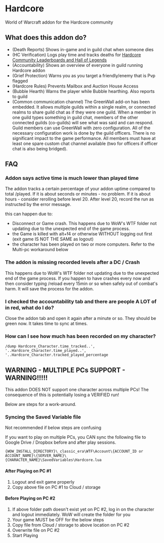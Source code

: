 # Hardcore
World of Warcraft addon for the Hardcore community

## What does this addon do?
- (Death Reports) Shows in-game and in guild chat when someone dies
- (HC Verification) Logs play time and tracks deaths for [Hardcore Community Leaderboards and Hall of Legends](https://classichc.net/)
- (Accountability) Shows an overview of everyone in guild running Hardcore addon
- (Grief Protection) Warns you as you target a friendly/enemy that is Pvp flagged
- (Hardcore Rules) Prevents Mailbox and Auction House Access
- (Bubble Hearth) Warns the player while Bubble hearthing. Also reports to guild
- (Common communication channel) The GreenWall add-on has been embedded. It allows multiple guilds within a single realm, or connected realms to share guild chat as if they were one guild. When a member in one guild types something in guild chat, members of the other connected guilds (co-guilds) will see what was said and can respond. Guild members can use GreenWall with zero configuration. All of the necessary configuration work is done by the guild officers. There is no significant impact to the game performance. All members must have at least one spare custom chat channel available (two for officers if officer chat is also being bridged).

## FAQ
### Addon says active time is much lower than played time

The addon tracks a certain percentage of your addon uptime compared to total /played. If it is about seconds or minutes - no problem. If it is about hours - consider rerolling before level 20. After level 20, record the run as instructed by the error message.

this can happen due to: 
- Disconnect or Game crash. This happens due to WoW's WTF folder not updating due to the unexpected end of the game process.
- the Game is killed with alt+f4 or otherwise WITHOUT logging out first (exit game IS NOT THE SAME as logout) 
- the character has been played on two or more computers. Refer to the Multi-pc workaround below

### The addon is missing recorded levels after a DC / Crash

This happens due to WoW's WTF folder not updating due to the unexpected end of the game process. If you happen to have crashes every now and then consider typing /reload every 15min or so when safely out of combat's harm. It will save the process for the addon.

### I checked the accountability tab and there are people A LOT of in red, what do I do?

Close the addon tab and open it again after a minute or so. They should be green now. It takes time to sync at times.

### How can I see how much has been recorded on my character?

```
/dump Hardcore_Character.time_tracked..', '..Hardcore_Character.time_played..', '..Hardcore_Character.tracked_played_percentage
```
## WARNING - MULTIPLE PCs SUPPORT - WARNING!!!!!
This addon DOES NOT support one character across multiple PCs! The consequence of this is potentially losing a VERIFIED run!

Below are steps for a work-around.

### Syncing the Saved Variable file
Not recommended if below steps are confusing

If you want to play on multiple PCs, you CAN sync the following file to Google Drive / Dropbox before and after play sessions. 
```
{WOW_INSTALL_DIRECTORY}\_classic_era\WTF\Account\{ACCOUNT_ID or ACCOUNT_NAME}\{SERVER_NAME}\{CHARACTER_NAME}\SavedVariables\Hardcore.lua
```

#### After Playing on PC #1
1. Logout and exit game properly
2. Copy above file on PC #1 to Cloud / storage

#### Before Playing on PC #2
1. If above folder path doesn't exist yet on PC #2, log in on the character and logout immediately. WoW will create the folder for you
2. Your game MUST be OFF for the below steps
3. Copy file from Cloud / storage to above location on PC #2
4. Overwrite file on PC #2
5. Start Playing